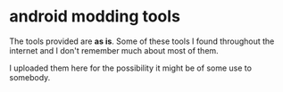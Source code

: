 # android modding tools

The tools provided are **as is**. Some of these tools I found throughout the internet and I don't remember much about most of them.

I uploaded them here for the possibility it might be of some use to somebody.
